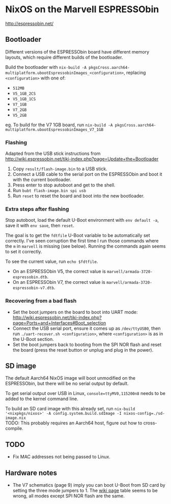# NixOS on the Marvell ESPRESSObin
http://espressobin.net/

## Bootloader
Different versions of the ESPRESSObin board have different memory layouts, which require different builds of the bootloader.

Build the bootloader with `nix-build -A pkgsCross.aarch64-multiplatform.ubootEspressobinImages_<configuration>`, replacing `<configuration>` with one of:
- `512MB `
- `V5_1GB_2CS `
- `V5_1GB_1CS `
- `V7_1GB `
- `V7_2GB `
- `V5_2GB `

eg. To build for the V7 1GB board, run `nix-build -A pkgsCross.aarch64-multiplatform.ubootEspressobinImages_V7_1GB`

### Flashing
Adapted from the USB stick instructions from http://wiki.espressobin.net/tiki-index.php?page=Update+the+Bootloader

1. Copy `result/flash-image.bin` to a USB stick.
1. Connect a USB cable to the serial port on the ESPRESSObin and boot it with the current bootloader.
1. Press enter to stop autoboot and get to the shell.
1. Run `bubt flash-image.bin spi usb`
1. Run `reset` to reset the board and boot into the new bootloader.

### Extra steps after flashing
Stop autoboot, load the default U-Boot environment with `env default -a`, save it with `env save`, then `reset`.

The goal is to get the `fdtfile` U-Boot variable to be automatically set correctly. I've seen corruption the first time I run those commands where the `m` in `marvell` is missing (see below). Running the commands again seems to set it correctly.

To see the current value, run `echo $fdtfile`.

- On an ESPRESSObin V5, the correct value is `marvell/armada-3720-espressobin.dtb`.
- On an ESPRESSObin V7, the correct value is `marvell/armada-3720-espressobin-v7.dtb`.

### Recovering from a bad flash
- Set the boot jumpers on the board to boot into UART mode: http://wiki.espressobin.net/tiki-index.php?page=Ports+and+Interfaces#Boot_selection
- Connect the USB serial port, ensure it comes up as `/dev/ttyUSB0`, then run `./uart-recover.sh <configuration>`, where `<configuration>` is as in the U-Boot section.
- Set the boot jumpers back to booting from the SPI NOR flash and reset the board (press the reset button or unplug and plug in the power).

## SD image
The default Aarch64 NixOS image will boot unmodified on the ESPRESSObin, but there will be no serial output by default.

To get serial output over USB in Linux, `console=ttyMV0,115200n8` needs to be added to the kernel command line.

To build an SD card image with this already set, run `nix-build '<nixpkgs/nixos>' -A config.system.build.sdImage -I nixos-config=./sd-image.nix`\
TODO: This probably requires an Aarch64 host, figure out how to cross-compile.

## TODO
- Fix MAC addresses not being passed to Linux.

## Hardware notes
- The V7 schematics (page 9) imply you can boot U-Boot from SD card by setting the three mode jumpers to 1. The [wiki page](http://wiki.espressobin.net/tiki-index.php?page=Ports+and+Interfaces) table seems to be wrong, all modes except SPI NOR flash are the same.
